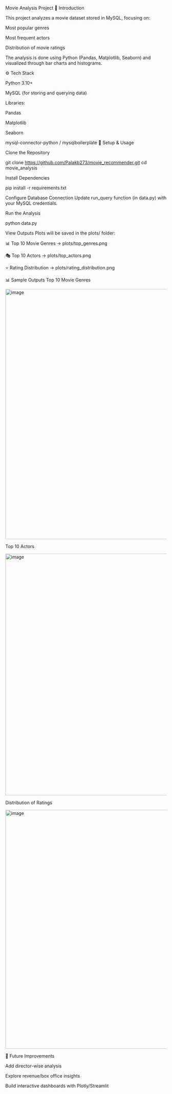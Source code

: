 Movie Analysis Project
📌 Introduction

This project analyzes a movie dataset stored in MySQL, focusing on:

Most popular genres

Most frequent actors

Distribution of movie ratings

The analysis is done using Python (Pandas, Matplotlib, Seaborn) and visualized through bar charts and histograms.

⚙️ Tech Stack

Python 3.10+

MySQL (for storing and querying data)

Libraries:

Pandas

Matplotlib

Seaborn

mysql-connector-python / mysqlboilerplate
🚀 Setup & Usage

Clone the Repository

git clone https://github.com/Palakb273/movie_recommender.git
cd movie_analysis


Install Dependencies

pip install -r requirements.txt


Configure Database Connection
Update run_query function (in data.py) with your MySQL credentials.

Run the Analysis

python data.py


View Outputs
Plots will be saved in the plots/ folder:

📊 Top 10 Movie Genres → plots/top_genres.png

🎭 Top 10 Actors → plots/top_actors.png

⭐ Rating Distribution → plots/rating_distribution.png

📊 Sample Outputs
Top 10 Movie Genres 

<img width="1197" height="780" alt="image" src="https://github.com/user-attachments/assets/8101516b-1d95-46e3-89c8-74f01cc663b8" />


Top 10 Actors

<img width="1255" height="754" alt="image" src="https://github.com/user-attachments/assets/d9dfc6a6-456b-4e3f-8acc-6fc7d80882dd" />


Distribution of Ratings

<img width="998" height="745" alt="image" src="https://github.com/user-attachments/assets/cc53a112-3757-47c4-abba-734a953cdea8" />


📌 Future Improvements

Add director-wise analysis

Explore revenue/box office insights

Build interactive dashboards with Plotly/Streamlit
